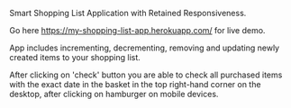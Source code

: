 Smart Shopping List Application with Retained Responsiveness.

Go here https://my-shopping-list-app.herokuapp.com/ for live demo.

App includes incrementing, decrementing, removing and updating newly created items to your shopping list.

After clicking on 'check' button you are able to check all purchased items with the exact date in the basket in the top right-hand corner on the desktop, after clicking on hamburger on mobile devices.

